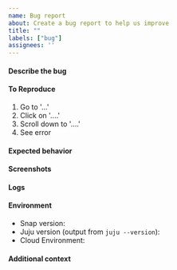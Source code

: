 ```yaml
---
name: Bug report
about: Create a bug report to help us improve
title: ""
labels: ["bug"]
assignees: ''
---
```


#### Describe the bug
<!-- A clear and concise description of what the bug is. -->

#### To Reproduce
<!-- Steps that can be taken to reproduce the behaviour -->

1. Go to '...'
2. Click on '....'
3. Scroll down to '....'
4. See error

#### Expected behavior
<!-- A clear and concise description of what you expected to happen. -->

#### Screenshots
<!-- If applicable, add screenshots to help explain your problem. -->

#### Logs
<!-- If applicable, add logs to help explain your problem. -->

#### Environment

- Snap version: <!-- e.g. 1.2 -->
- Juju version (output from `juju --version`):
- Cloud Environment: <!-- e.g. AWS -->

#### Additional context

<!-- Add any other context about the problem here. -->
